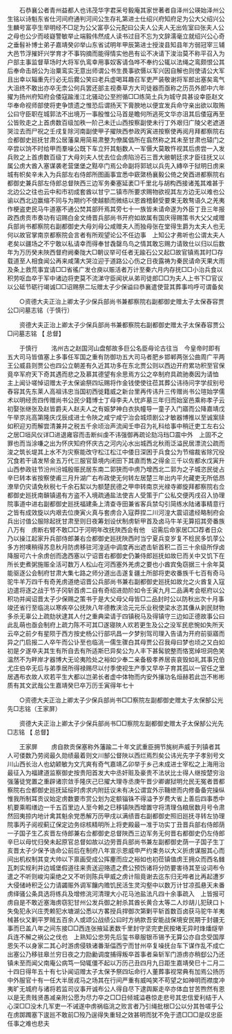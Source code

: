<!-- { "loadSidebar": true } -->
　　石恭襄公者青州益都人也讳茂华字君采号毅庵其家世著者自泽州公瑛始泽州公生铭以诗魁东省仕河间府通判河间公生存礼第进士仕绍兴府知府足为公大父绍兴公生麟号富亭生举明经不□足为公父富亭公元配曰公夫人公夫人无出佐室曰张夫人公之母也公少而岐嶷警敏举止端毅伟然成人读书过目不忘为文辞濡毫立就绍兴公心奇之垂髫补博士弟子嘉靖癸卯举山东省试明年甲辰第进士授浚县知县年方弱冠宰三辅大邑节浮摧奸兴学育才不事钩摘而能得情实他邑有讼不决请下浚治莫不称平召入为户部主事监督草场时大将军仇鸾幸用事奴客请刍哗不奉约公辄以法绳之鸾颇恨公其后奉命击胡公为治粟鸾实无意出师谓公书生畏事欲慑以军兴因自解也则使请公大军且出幸以辎重先行必无后爨公笑曰老兵虚喝耳趣召军吏严装敬谢将军郎出塞矣鸾气大沮终不敢出亦卒无柰公何兵罢还部主视奏草方大司徒器而亟称之历员外郎中六年擢为扬州府知府会倭寇踰淮江北骚动公至拊循□□练简土兵为城守具甚设幸臣赵文华奉命视师部使将吏争馈遗之惟恐后谓扬天下膏腴地以便宜发兵命守亲出欲以取贿公曰守臣职在城郭法不出境万一事殷惟公马首是瞻何所逃死文华亦沮其后倭寇再至公皆败走之上首虏数百级加秩一阶己未迁山西按察副使未行丁外艰归广陵父老遮道哭泣去而尸祝之壬戌复除河南副使甲子擢陜西参政丙寅进按察使再阅月拜都察院右佥都御史廵抚甘肃公居藩臬用简易肃整为僚属倡所在翕然称之其未至甘肃也辕门之卒尝以饷不时给甲而羣噪公既下车立歼其魁数人一军慑大莫敢忤视其后虏尝一入发兵败之上首虏数百级丁大母刘夫人忧去位会虏陷汾石三晋大敝朝廷求才臣往抚又以属公虏大酋入塞谋袭老营堡堡之黠卒门焉公命副将郭琥以兵先入縳卒于狱明日虏来城有帜矣辛未入为兵部左右侍郎所图画事宜悉中窽綮杨襄毅公倚之癸酉进都察院右都御史兼兵部左侍郎总督陜西三边军务秦塞延袤□千里北与胡构西接诸羗其难甚于北边公之往也云中和市初成套酋以甘宁二镇市所要求赐物欲视其左方边无以难也公谕以西北边赢缩不同与为期约不使越额而微结以恩酋稽颡受要束无敢骜语久之羌夷作梗盗吏民马牛道塞不通公焚其部歼焉其旁七十一族皆未请命遂为外臣丁丑三年报政西虏贡市奏功有诏赐白金文绮晋兵部尚书开府如故属有国庆得赐策书大父父咸赠兵部尚书都察院右副都御史大母刘母公咸赠夫人而独母张在堂得生爵为太夫人也无何以故官掌南京都察院会言者有所观望论公不任边事　上知公才弗听也公谓太夫人老矣以疆场之不宁敢以私请幸而得奉甘毳罄鸟鸟之情其敢忘赐力请致仕以归以后数年为万历癸未陜西督府阙秦陇大□朝议举可任者无踰石公又起□故官镇焉其时□存载道至人相食闻公再来咸蒲大哭泣迎于道路公心伤之日夜露祷为秦民请命天果大雨及条上救荒事宜请□□省徭广发仓庾以赈活者万计至秦六月内存抚□□小治兵食以积劳呕血卒于军中诸边将吏莫不流涕守臣闻状从弟司徒郎□□为夫人上书下□官议以公砥节砺行竭诚□□诏赐祭二坛赠太子少保谥曰恭襄遣使营其葬事呜呼可谓备矣 

　　○资德大夫正治上卿太子少保兵部尚书兼都察院右副都御史赠太子太保舂容贾公□问墓志铭（于慎行） 

　　资德大夫正治上卿太子少保兵部尚书兼都察院右副都御史赠太子太保舂容贾公□问墓志铭 【 总督】 

　　于慎行 
　　洺州古之赵国河山盘郁故多巨公名臣毋论古往当　今皇帝时即有五大司马皆值塞上多事任军国之重有防御功五大司马者肥乡邯郸两张公曲周广平两王公威县则贾公也四公立朝差有久近其功多在东北贾公则以西边开府累功积至官保竟卒军府天下奇其遇而悲之及慕其德望有余思焉方公之卒制府具疏驰奏因为请恤　主上闻讣嗟悼诏赠太子太保谕祭四坛赐将作金钱使使往莅其葬公讳待问字学叔别号舂容其先东莱人高祖讳忠当国初西徙籍威之新台里再传讳升三传赠尚书公瑄始学儒术以明经贡四传赠尚书公民少籍博士丁母李夫人忧庐墓三年归而始室邑乘称孝子云初娶张继张及赵皆爵夫人赵夫人之有娠梦神白衣执幢导一童子入门寤而公降嘉靖戊午举京兆高第隆庆戊辰成进士令陜之咸宁咸宁治会城烦剧公才敏器博推以至诚案牍如积迎刃而解尝清兼并之税五千余顷治声流闻壬申召为礼科给事中稍迁吏工左右公之居□垣风仪详□进退雍容而击断纠虔不讳强御再疏论劾冯珰□震中外　上固不之罪也而当涂嗛之出为怀庆知府怀庆古之河内沁水出城西北秋雨泛溢民居漂流公疏而浚之筑长堤其上水不为灾察能改守松江松江中倭日深困于兵食公为节缩裁省除冗役冗食若干请发帑金五万代三服官垦境内闭田下其直而售之得金三千以佐都水戊寅升山西参政驻节汾州汾城殷赈民居东南二郭狭而中虏乃增西北二郭为之子城恣民徙占辛巳转本省按察使甫三月升湖广右布政使无何转左居楚三年出内平允藏吏无所低昂潦旱仍灾请免秋税七千余石絜以为额楚民德之甲申转南京光禄寺卿旋拜都察院右佥都御史廵抚南贑镇遏有方盗不入境疏通盐法使吉人受策于广公私交便丙戌召入协理院事道中进右副都御史廵抚福建条上清查寺田兼省客兵禁勾引简练水陆诸事精意行之皆有成效旋以内艰去位庚寅火真与套虏合入寇莽捏二川河湟大震诏遣经略制府会兵出讨值公服除起抚甘肃至则日夜筹划设伏制虏斩甲首及卤马牛羊无算招其旁番族八万有　虏断右臂不敢□□于河明年改抚陜西会有他　诏需后命家居□□荐者日众乃以操江起家升兵部侍郎兼右佥都御史廵抚陜西时当宁夏兵变岁复不稔民多饥莩公多方拊噢稍得苏息秋月防虏移驻河湟适中调度再出遮击斩首积二百三十余级所俘卤降服可六十余虏创而逸西塞以宁诏晋右都御史仍兼侍郎廵抚如故巳而关中又饥下在所长吏煮粥施赈全活可数万人松山在河西塞外羌虏之要也小酋宾兔窃据三十余年莫能驱逐公会制府甘肃大集七路之师分道出击遂复疆土所部将吏收番族千七百有奇马驼牛羊万四千有奇羌虏道绝诏晋公兵部尚书兼右副都御史廵抚如故允之火酋复入寇边遣将逐之战于节子冈斩首虏二自有奇绍进勋阶如令壬寅九月二品满考会枢府以公积功并闻诏晋太子少保赐之策书于是大父母父母皆□二品封时公以防秋出次十月事竣还省行至临洮以寒疾卒公抚陜八年德教浃洽元元乐业税使梁水恣其傔从剥民财物多杀无辜公上疏劾状逮其人付之重典梁请于四镇税马及得镇守三边如正德故事公曰此乱萌也亟会制府上疏力陈不可其□遂寝陜人欢若更生及公之没军民悲惋如失所天云卒之前夕有星陨于西方按史杨公行部巩昌一夕梦别驾司理入告请为开府前驱寤而异之门启报二人卒午而公讣至也临洮一儒生骤白其母贾公召我母曰梦也顷之又白如初是夕遂卒夫其生有所自去有所适斯巳异矣公为人丰下甚髯貌整而恪宽绰坦洞色笑温然不为畔岸才器博大无论夷险处之裕如少奉二亲备极孝养居丧哀毁如礼其事兄伯尤庄伯卒无后与弟季居所得禄赐尽以付季使视生产季又早卒子育其孤以一官任之里居遇布衣故人欢若平生大都以岂弟长者虚中体物而内安外攘功名烜赫若此岂不彬彬质有其文武哉公生嘉靖癸巳卒万历壬寅得年七十 

　　○资德大夫正治上卿太子少保兵部尚书□□察院左副都御史赠太子太保郜公光先□志铭（王家屏） 

　　资德大夫正治上卿太子少保兵部尚书□□察院左副都御史赠太子太保郜公光先□志铭 【 总督】 

　　王家屏 
　　虏自款贡保塞称外藩踰二十年文武重臣拥节旄树声威于列镇者其人可偻数乃劳阅最久勋绩最着则文川郜公督陜以西烂焉烈矣公讳光先字子孝别号文川山西长治人也幼颖敏为文亢爽有奇气嘉靖乙卯举于乡己未成进士宰松之上海用治最征入为福建道监察御史按贵阳首发大中丞奸赃及豪贵不法状比士得人继按楚穷治强藩徒党置之重辟诸宗敛手隆庆己巳擢大理寺丞庚午晋少卿谳狱明允民无冤者晋都察院右佥都御史廵抚延绥时虏求内附廷议未有决公谓宜外示鞿绁而内修备备完操纵惟我所制耳贡议始定虏数要市赏公划为定额锱铢不得溢予岁费大省上善后四事悉中机要乘暇缮边一千五百里边人至今赖之巳移镇陜西增置守将清理刍粮居数月号令肃然回夷掠内地计禽其魁余党悉解万历甲戌以满绩晋右副都御史照旧廵抚寻转左协理院事丙子阅视蓟辽保定边务综核精明所上将吏殿最一准于功实丁丑晋兵部右侍郎荫一子国子生乙亥晋左侍郎兼右佥都御史总督陜西三边军务无何晋右都御史仍左侍郎辛巳以母忧归癸未起原官总督如故以边劳晋兵部尚书兼左副都御史荫一子国子生丁亥晋太子少保予诰命公前后在制府八年宣示恩威申严约束务以大义折虏谋服其心而间出机权制其变大帅以下禀画受成公挥麈而应之裕如也初莅镇值虏王拥众而西名雠瓦刺实规利并边城堡假道往来责送迎赂遗之费公预饬诸将分防要害待其至设词布令遣之不听则峻沟渠绝之又不听则陈兵甲威之虏计阻竟谢去迄东归无哗者比再起遭岁大侵储峙积乏公力请蠲赈外调军饟内赡饥民活生灵沟壑中以数万计甘凉孤悬天未番虏绎骚公条具选将练兵及增修洮河清理大小花马池盐法凡四十余事疏入　上皆报可虏自是不敢近塞海虏窃犯甘州公发兵御之射杀其酋长黄合太等二人炒胡儿犯硖口卜失兔犯永兴庄秃赖犯水塘湖公悉以方畧授兵捍御次第剿平斩首数百卤获马驼牛羊夷械甚伙又剿平罗贼五百余人或颂公战绩公曰时方纳款吾安能战保境安民期于封疆无事而巳盖八年之间东接□□西连张掖延袤数千里封守坚完吏民按堵无异时烽燔燧举兵连不解之祸公之伐也　上熟知公忠劳先后玺书章服银币锡予无算公亦自念受国厚恩矢不以身家二其心时游虏侵轶诸番渐偪西宁而甘州卒复噪抚台车下谋作乱不成亡出塞公乃移驻皋兰穷日夜之力劻勷调度捕得叛卒首事者枭斩军门游虏亦稍郄公乃还镇未至而闻父南庵公病笃一恸辄僵不起以万历己丑四月九日距生嘉靖癸巳十二月二十四日得年五十有七讣闻诏赠太子太保予祭四坛命行人董葬事视常典有加焉公扬历中外服官十有一任大半居戎马之场其在行间严重有威吨笑不苟望之如神明而襟度冲夷旷无城府与诸将若监司议事开诚布公人得自尽下逮舆厮走卒亦体血甘苦煦然有恩以是无贵贱贤愚减亲附公愿为尽力卒之□□日倾城溢巷惊走悲号其忠信爱利结于人心深□□没木几军吏一不诫遂中虏祸临洮之败言者乃引绳批根□公以分其咎嗟乎公在虏踯躅塞下逡廵不敢前□殁乃逞得失重轻之效甚明而犹不免于遗□□□是叹忠臣任事之难也悲夫 

